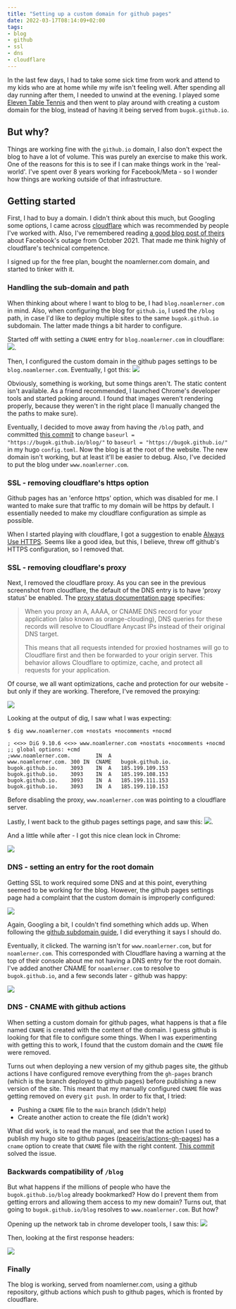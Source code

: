 ```yaml
---
title: "Setting up a custom domain for github pages"
date: 2022-03-17T08:14:09+02:00
tags: 
- blog
- github
- ssl
- dns
- cloudflare
---
```


In the last few days, I had to take some sick time from work and attend to my kids who are at home while my wife isn't feeling well. After spending all day running after them, I needed to unwind at the evening. I played some [Eleven Table Tennis](https://www.oculus.com/experiences/quest/1995434190525828/) and then went to play around with creating a custom domain for the blog, instead of having it being served from `bugok.github.io`. 

## But why? 

Things are working fine with the `github.io` domain, I also don't expect the blog to have a lot of volume. This was purely an exercise to make this work. One of the reasons for this is to see if I can make things work in the 'real-world'. I've spent over 8 years working for Facebook/Meta - so I wonder how things are working outside of that infrastructure.

## Getting started

First, I had to buy a domain. I didn't think about this much, but Googling some options, I came across [cloudflare](https://www.cloudflare.com/) which was recommended by people I've worked with. Also, I've remembered reading [a good blog post of theirs](https://blog.cloudflare.com/october-2021-facebook-outage/) about Facebook's outage from October 2021. That made me think highly of cloudflare's technical competence. 

I signed up for the free plan, bought the noamlerner.com domain, and started to tinker with it. 

### Handling the sub-domain and path

When thinking about where I want to blog to be, I had `blog.noamlerner.com` in mind. Also, when configuring the blog for `github.io`, I used the `/blog` path, in case I'd like to deploy multiple sites to the same `bugok.github.io` subdomain. The latter made things a bit harder to configure. 

Started off with setting a `CNAME` entry for `blog.noamlerner.com` in cloudflare: 
![](/cloudflare_blog_subdomain.png). 

Then, I configured the custom domain in the github pages settings to be `blog.noamlerner.com`. Eventually, I got this: 
![](/no_static_content.png)

Obviously, something is working, but some things aren't. The static content isn't available. As a friend recommended, I launched Chrome's developer tools and started poking around. I found that images weren't rendering properly, because they weren't in the right place (I manually changed the the paths to make sure).

Eventually, I decided to move away from having the `/blog` path, and committed [this commit](https://github.com/bugok/blog/commit/d9c2f31f0bfae657d4f2c6ddbd16c5cc045c016f) to change `baseurl = "https://bugok.github.io/blog/"` to `baseurl = "https://bugok.github.io/"` in my hugo `config.toml`. Now the blog is at the root of the website. The new domain isn't working, but at least it'll be easier to debug. Also, I've decided to put the blog under `www.noamlerner.com`.

### SSL - removing cloudflare's https option

Github pages has an 'enforce https' option, which was disabled for me. I wanted to make sure that traffic to my domain will be https by default. I essentially needed to make my cloudflare configuration as simple as possible.

When I started playing with cloudflare, I got a suggestion to enable [Always Use HTTPS](https://developers.cloudflare.com/ssl/edge-certificates/additional-options/always-use-https/). Seems like a good idea, but this, I believe, threw off github's HTTPS configuration, so I removed that. 

### SSL - removing cloudflare's proxy

Next, I removed the cloudflare proxy. As you can see in the previous screenshot from cloudflare, the default of the DNS entry is to have 'proxy status' be enabled. The [proxy status documentation page](https://developers.cloudflare.com/dns/manage-dns-records/reference/proxied-dns-records/) specifies: 

> When you proxy an A, AAAA, or CNAME DNS record for your application (also known as orange-clouding), DNS queries for these records will resolve to Cloudflare Anycast IPs instead of their original DNS target.
>
> This means that all requests intended for proxied hostnames will go to Cloudflare first and then be forwarded to your origin server. This behavior allows Cloudflare to optimize, cache, and protect all requests for your application.

Of course, we all want optimizations, cache and protection for our website - but only if they are working. Therefore, I've removed the proxying: 

![](/no_cloudflare_proxy.png)

Looking at the output of dig, I saw what I was expecting:
```
$ dig www.noamlerner.com +nostats +nocomments +nocmd

; <<>> DiG 9.10.6 <<>> www.noamlerner.com +nostats +nocomments +nocmd
;; global options: +cmd
;www.noamlerner.com.		IN	A
www.noamlerner.com.	300	IN	CNAME	bugok.github.io.
bugok.github.io.	3093	IN	A	185.199.109.153
bugok.github.io.	3093	IN	A	185.199.108.153
bugok.github.io.	3093	IN	A	185.199.111.153
bugok.github.io.	3093	IN	A	185.199.110.153
```

Before disabling the proxy, `www.noamlerner.com` was pointing to a cloudflare server.

Lastly, I went back to the github pages settings page, and saw this: 
![](/github_cert_provisioning.png).

And a little while after - I got this nice clean lock in Chrome: 

![](/noamlerner_chrome_lock.png)


### DNS - setting an entry for the root domain

Getting SSL to work required some DNS and at this point, everything seemed to be working for the blog. However, the github pages settings page had a complaint that the custom domain is improperly configured: 

![](/domain_improperly_configured.png)

Again, Googling a bit, I couldn't find something which adds up. When following the [github subdomain guide](https://docs.github.com/en/pages/configuring-a-custom-domain-for-your-github-pages-site/managing-a-custom-domain-for-your-github-pages-site#configuring-a-subdomain), I did everything it says I should do.

Eventually, it clicked. The warning isn't for `www.noamlerner.com`, but for `noamlerner.com`. This corresponded with Cloudflare having a warning at the top of their console about me not having a DNS entry for the root domain. I've added another CNAME for `noamlerner.com` to resolve to `bugok.github.io`, and a few seconds later - github was happy: 

![](/github_custom_domain_working.png)


### DNS - CNAME with github actions

When setting a custom domain for github pages, what happens is that a file named `CNAME` is created with the content of the domain. I guess github is looking for that file to configure some things. When I was experimenting with getting this to work, I found that the custom domain and the `CNAME` file were removed. 

Turns out when deploying a new version of my github pages site, the github actions I have configured remove everything from the `gh-pages` branch (which is the branch deployed to github pages) before publishing a new version of the site. This meant that my manually configured `CNAME` file was getting removed on every `git push`. In order to fix that, I tried: 
- Pushing a `CNAME` file to the `main` branch (didn't help)
- Create another action to create the file (didn't work)

What did work, is to read the manual, and see that the action I used to publish my hugo site to github pages ([peaceiris/actions-gh-pages](https://github.com/peaceiris/actions-gh-pages#%EF%B8%8F-add-cname-file-cname)) has a `cname` option to create that `CNAME` file with the right content. [This commit](https://github.com/bugok/blog/commit/d78ac8613dbefac1e145619a27ecae8a9f2e9e38) solved the issue.

### Backwards compatibility of `/blog`

But what happens if the millions of people who have the `bugok.github.io/blog` already bookmarked? How do I prevent them from getting errors and allowing them access to my new domain? Turns out, that going to `bugok.github.io/blog` resolves to `www.noamlerner.com`. But how?

Opening up the network tab in chrome developer tools, I saw this:
![](/blog_network_requests.png)

Then, looking at the first response headers: 

![](/github_response_headers.png)

### Finally

The blog is working, served from noamlerner.com, using a github repository, github actions which push to github pages, which is fronted by cloudflare.